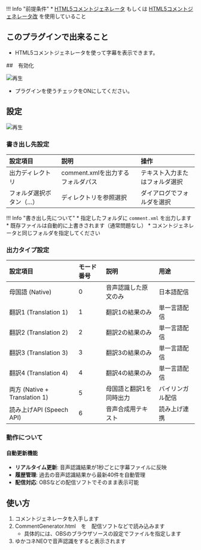 !!! Info "前提条件"
    * [HTML5コメントジェネレータ](https://www.kilinbox.net/2016/01/HCG.html) もしくは [HTML5コメントジェネレータ改](http://twinstraycat.kagome-kagome.com/commegene/commentgenerator_kai) を使用していること

## このプラグインで出来ること

* HTML5コメントジェネレータを使って字幕を表示できます。

##　有効化

![再生](images/plugin_commentgen_p1.png)

* プラグインを使うチェックをONにしてください。

## 設定

![再生](images/plugin_commentgen_p2.png)

### 書き出し先設定

|設定項目|説明|操作|
|:--|:---|:---|
|出力ディレクトリ|comment.xmlを出力するフォルダパス|テキスト入力またはフォルダ選択|
|フォルダ選択ボタン（…）|ディレクトリを参照選択|ダイアログでフォルダを選択|

!!! Info "書き出し先について"
    * 指定したフォルダに `comment.xml` を出力します
    * 既存ファイルは自動的に上書きされます（通常問題なし）
    * コメントジェネレータと同じフォルダを指定してください

### 出力タイプ設定

|設定項目|モード番号|説明|用途|
|:--|:---|:---|:---|
|母国語 (Native)|0|音声認識した原文のみ|日本語配信|
|翻訳1 (Translation 1)|1|翻訳1の結果のみ|単一言語配信|
|翻訳2 (Translation 2)|2|翻訳2の結果のみ|単一言語配信|
|翻訳3 (Translation 3)|3|翻訳3の結果のみ|単一言語配信|
|翻訳4 (Translation 4)|4|翻訳4の結果のみ|単一言語配信|
|両方 (Native + Translation 1)|5|母国語と翻訳1を同時出力|バイリンガル配信|
|読み上げAPI (Speech API)|6|音声合成用テキスト|読み上げ連携|

### 動作について

#### 自動更新機能
* **リアルタイム更新**: 音声認識結果が1秒ごとに字幕ファイルに反映
* **履歴管理**: 過去の音声認識結果から最新40件を自動管理
* **配信対応**: OBSなどの配信ソフトでそのまま表示可能
    
## 使い方
1. コメントジェネレータを入手します
1. CommentGenerator.html　を　配信ソフトなどで読み込みます
    * 具体的には、OBSのブラウザソースの設定でファイルを指定します
1. ゆかコネNEOで音声認識をすると表示されます
